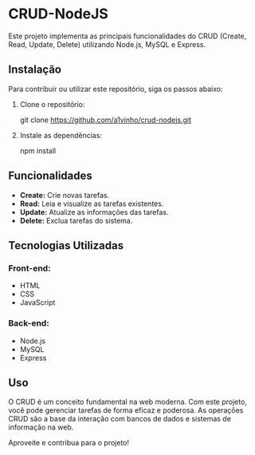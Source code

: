 # CRUD-NodeJS

Este projeto implementa as principais funcionalidades do CRUD (Create, Read, Update, Delete) utilizando Node.js, MySQL e Express.

## Instalação

Para contribuir ou utilizar este repositório, siga os passos abaixo:

1. Clone o repositório:
   
   git clone https://github.com/a1vinho/crud-nodejs.git
   

2. Instale as dependências:
   
   npm install
   

## Funcionalidades

- **Create:** Crie novas tarefas.
- **Read:** Leia e visualize as tarefas existentes.
- **Update:** Atualize as informações das tarefas.
- **Delete:** Exclua tarefas do sistema.

## Tecnologias Utilizadas

### Front-end:
- HTML
- CSS
- JavaScript

### Back-end:
- Node.js
- MySQL
- Express

## Uso

O CRUD é um conceito fundamental na web moderna. Com este projeto, você pode gerenciar tarefas de forma eficaz e poderosa. As operações CRUD são a base da interação com bancos de dados e sistemas de informação na web.

Aproveite e contribua para o projeto!
